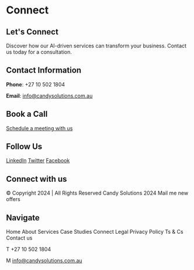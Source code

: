 # Connect

## Let's Connect

Discover how our AI-driven services can transform your business. Contact us today for a consultation.

## Contact Information

**Phone**: +27 10 502 1804

**Email**: info@candysolutions.com.au

## Book a Call

[Schedule a meeting with us](https://cal.com/candysolutions)

## Follow Us

[LinkedIn](https://www.linkedin.com/company/candysolutions/)
[Twitter](https://twitter.com/candysolutions)
[Facebook](https://www.facebook.com/candysolutions)

## Connect with us

© Copyright 2024 | All Rights Reserved Candy Solutions 2024
Mail me new offers

## Navigate

Home
About
Services
Case Studies
Connect
Legal
Privacy Policy
Ts & Cs
Contact us

T +27 10 502 1804

M info@candysolutions.com.au
